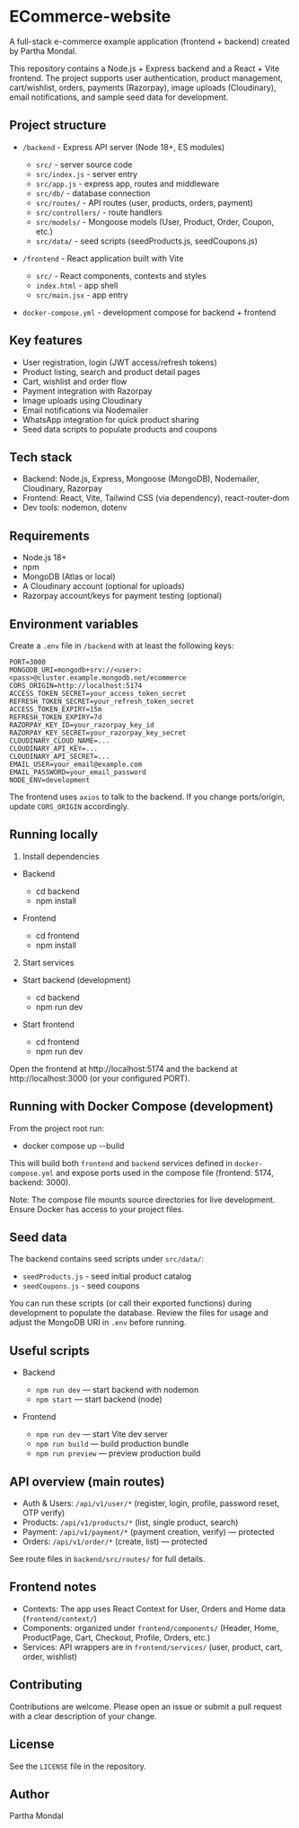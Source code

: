 # ECommerce-website

A full-stack e-commerce example application (frontend + backend) created by Partha Mondal.

This repository contains a Node.js + Express backend and a React + Vite frontend. The project supports user authentication, product management, cart/wishlist, orders, payments (Razorpay), image uploads (Cloudinary), email notifications, and sample seed data for development.

## Project structure

- `/backend` - Express API server (Node 18+, ES modules)
  - `src/` - server source code
  - `src/index.js` - server entry
  - `src/app.js` - express app, routes and middleware
  - `src/db/` - database connection
  - `src/routes/` - API routes (user, products, orders, payment)
  - `src/controllers/` - route handlers
  - `src/models/` - Mongoose models (User, Product, Order, Coupon, etc.)
  - `src/data/` - seed scripts (seedProducts.js, seedCoupons.js)

- `/frontend` - React application built with Vite
  - `src/` - React components, contexts and styles
  - `index.html` - app shell
  - `src/main.jsx` - app entry

- `docker-compose.yml` - development compose for backend + frontend

## Key features

- User registration, login (JWT access/refresh tokens)
- Product listing, search and product detail pages
- Cart, wishlist and order flow
- Payment integration with Razorpay
- Image uploads using Cloudinary
- Email notifications via Nodemailer
- WhatsApp integration for quick product sharing
- Seed data scripts to populate products and coupons

## Tech stack

- Backend: Node.js, Express, Mongoose (MongoDB), Nodemailer, Cloudinary, Razorpay
- Frontend: React, Vite, Tailwind CSS (via dependency), react-router-dom
- Dev tools: nodemon, dotenv

## Requirements

- Node.js 18+
- npm
- MongoDB (Atlas or local)
- A Cloudinary account (optional for uploads)
- Razorpay account/keys for payment testing (optional)

## Environment variables

Create a `.env` file in `/backend` with at least the following keys:

```
PORT=3000
MONGODB_URI=mongodb+srv://<user>:<pass>@cluster.example.mongodb.net/ecommerce
CORS_ORIGIN=http://localhost:5174
ACCESS_TOKEN_SECRET=your_access_token_secret
REFRESH_TOKEN_SECRET=your_refresh_token_secret
ACCESS_TOKEN_EXPIRY=15m
REFRESH_TOKEN_EXPIRY=7d
RAZORPAY_KEY_ID=your_razorpay_key_id
RAZORPAY_KEY_SECRET=your_razorpay_key_secret
CLOUDINARY_CLOUD_NAME=...
CLOUDINARY_API_KEY=...
CLOUDINARY_API_SECRET=...
EMAIL_USER=your_email@example.com
EMAIL_PASSWORD=your_email_password
NODE_ENV=development
```

The frontend uses `axios` to talk to the backend. If you change ports/origin, update `CORS_ORIGIN` accordingly.

## Running locally

1. Install dependencies

- Backend
  - cd backend
  - npm install

- Frontend
  - cd frontend
  - npm install

2. Start services

- Start backend (development)
  - cd backend
  - npm run dev

- Start frontend
  - cd frontend
  - npm run dev

Open the frontend at http://localhost:5174 and the backend at http://localhost:3000 (or your configured PORT).

## Running with Docker Compose (development)

From the project root run:

- docker compose up --build

This will build both `frontend` and `backend` services defined in `docker-compose.yml` and expose ports used in the compose file (frontend: 5174, backend: 3000).

Note: The compose file mounts source directories for live development. Ensure Docker has access to your project files.

## Seed data

The backend contains seed scripts under `src/data/`:

- `seedProducts.js` - seed initial product catalog
- `seedCoupons.js` - seed coupons

You can run these scripts (or call their exported functions) during development to populate the database. Review the files for usage and adjust the MongoDB URI in `.env` before running.

## Useful scripts

- Backend
  - `npm run dev` — start backend with nodemon
  - `npm start` — start backend (node)

- Frontend
  - `npm run dev` — start Vite dev server
  - `npm run build` — build production bundle
  - `npm run preview` — preview production build

## API overview (main routes)

- Auth & Users: `/api/v1/user/*` (register, login, profile, password reset, OTP verify)
- Products: `/api/v1/products/*` (list, single product, search)
- Payment: `/api/v1/payment/*` (payment creation, verify) — protected
- Orders: `/api/v1/order/*` (create, list) — protected

See route files in `backend/src/routes/` for full details.

## Frontend notes

- Contexts: The app uses React Context for User, Orders and Home data (`frontend/context/`)
- Components: organized under `frontend/components/` (Header, Home, ProductPage, Cart, Checkout, Profile, Orders, etc.)
- Services: API wrappers are in `frontend/services/` (user, product, cart, order, wishlist)

## Contributing

Contributions are welcome. Please open an issue or submit a pull request with a clear description of your change.

## License

See the `LICENSE` file in the repository.

## Author

Partha Mondal

